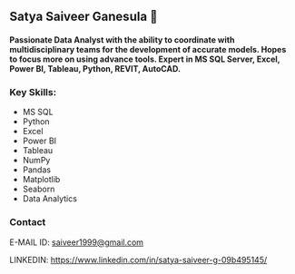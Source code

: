 ## Satya Saiveer Ganesula 👋

#### Passionate Data Analyst with the ability to coordinate with multidisciplinary teams for the development of accurate models. Hopes to focus more on using advance tools. Expert in MS SQL Server, Excel, Power BI, Tableau, Python, REVIT, AutoCAD.

### Key Skills:
* MS SQL
* Python
* Excel
* Power BI
* Tableau
* NumPy
* Pandas
* Matplotlib
* Seaborn
* Data Analytics
  
### Contact
E-MAIL ID: saiveer1999@gmail.com 

LINKEDIN: 
https://www.linkedin.com/in/satya-saiveer-g-09b495145/ 


<!--
**SatyaSaiveerG/SatyaSaiveerG** is a ✨ _special_ ✨ repository because its `README.md` (this file) appears on your GitHub profile.

Here are some ideas to get you started:

- 🔭 I’m currently working on ...
- 🌱 I’m currently learning ...
- 👯 I’m looking to collaborate on ...
- 🤔 I’m looking for help with ...
- 💬 Ask me about ...
- 📫 How to reach me: ...
- 😄 Pronouns: ...
- ⚡ Fun fact: ...
-->
